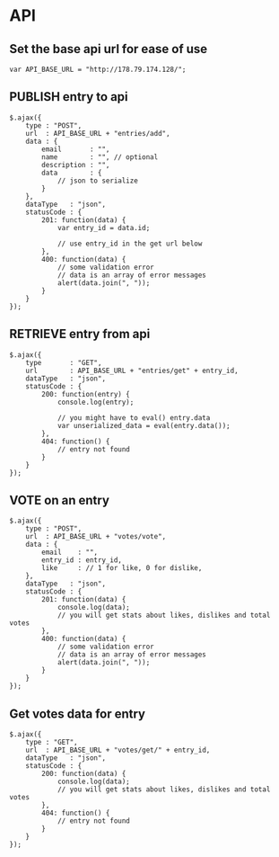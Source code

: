 # API


## Set the base api url for ease of use


    var API_BASE_URL = "http://178.79.174.128/";


## PUBLISH entry to api


    $.ajax({
        type : "POST",
        url  : API_BASE_URL + "entries/add",
        data : {
            email       : "",
            name        : "", // optional
            description : "",
            data        : {
                // json to serialize
            }
        },
        dataType   : "json",
        statusCode : {
            201: function(data) {
                var entry_id = data.id;

                // use entry_id in the get url below
            },
            400: function(data) {
                // some validation error
                // data is an array of error messages
                alert(data.join(", "));
            }
        }
    });


## RETRIEVE entry from api


    $.ajax({
        type       : "GET",
        url        : API_BASE_URL + "entries/get" + entry_id,
        dataType   : "json",
        statusCode : {
            200: function(entry) {
                console.log(entry);

                // you might have to eval() entry.data
                var unserialized_data = eval(entry.data());
            },
            404: function() {
                // entry not found
            }
        }
    });


## VOTE on an entry


    $.ajax({
        type : "POST",
        url  : API_BASE_URL + "votes/vote",
        data : {
            email    : "",
            entry_id : entry_id,
            like     : // 1 for like, 0 for dislike,
        },
        dataType   : "json",
        statusCode : {
            201: function(data) {
                console.log(data);
                // you will get stats about likes, dislikes and total votes
            },
            400: function(data) {
                // some validation error
                // data is an array of error messages
                alert(data.join(", "));
            }
        }
    });


## Get votes data for entry


    $.ajax({
        type : "GET",
        url  : API_BASE_URL + "votes/get/" + entry_id,
        dataType   : "json",
        statusCode : {
            200: function(data) {
                console.log(data);
                // you will get stats about likes, dislikes and total votes
            },
            404: function() {
                // entry not found
            }
        }
    });

